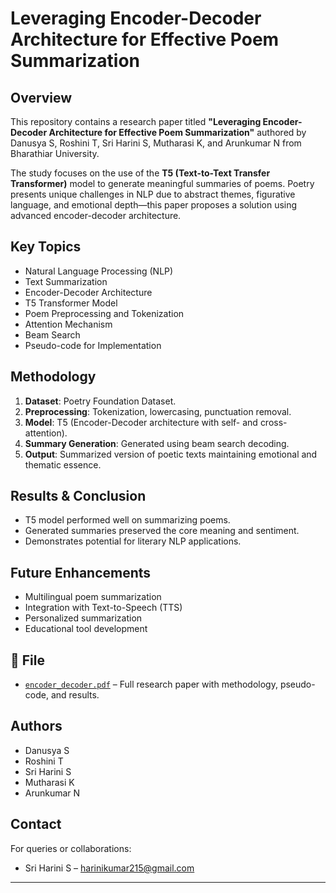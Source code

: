 # Leveraging Encoder-Decoder Architecture for Effective Poem Summarization

##  Overview

This repository contains a research paper titled **"Leveraging Encoder-Decoder Architecture for Effective Poem Summarization"** authored by Danusya S, Roshini T, Sri Harini S, Mutharasi K, and Arunkumar N from Bharathiar University.

The study focuses on the use of the **T5 (Text-to-Text Transfer Transformer)** model to generate meaningful summaries of poems. Poetry presents unique challenges in NLP due to abstract themes, figurative language, and emotional depth—this paper proposes a solution using advanced encoder-decoder architecture.

##  Key Topics

- Natural Language Processing (NLP)
- Text Summarization
- Encoder-Decoder Architecture
- T5 Transformer Model
- Poem Preprocessing and Tokenization
- Attention Mechanism
- Beam Search
- Pseudo-code for Implementation

##  Methodology

1. **Dataset**: Poetry Foundation Dataset.
2. **Preprocessing**: Tokenization, lowercasing, punctuation removal.
3. **Model**: T5 (Encoder-Decoder architecture with self- and cross-attention).
4. **Summary Generation**: Generated using beam search decoding.
5. **Output**: Summarized version of poetic texts maintaining emotional and thematic essence.

##  Results & Conclusion

- T5 model performed well on summarizing poems.
- Generated summaries preserved the core meaning and sentiment.
- Demonstrates potential for literary NLP applications.

##  Future Enhancements

- Multilingual poem summarization
- Integration with Text-to-Speech (TTS)
- Personalized summarization
- Educational tool development

## 📄 File

- [`encoder_decoder.pdf`](encoder_decoder.pdf) – Full research paper with methodology, pseudo-code, and results.

##  Authors

- Danusya S  
- Roshini T  
- Sri Harini S  
- Mutharasi K  
- Arunkumar N

## Contact

For queries or collaborations:
- Sri Harini S – [harinikumar215@gmail.com](mailto:harinikumar215@gmail.com)

---


